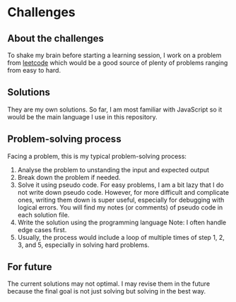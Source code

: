 # Challenges

## About the challenges
To shake my brain before starting a learning session, I work on a problem from [leetcode](https://leetcode.com/) which would be a good source of plenty of problems ranging from easy to hard.
## Solutions
They are my own solutions. So far, I am most familiar with JavaScript so it would be the main language I use in this repository.
## Problem-solving process
Facing a problem, this is my typical problem-solving process:
1. Analyse the problem to unstanding the input and expected output 
2. Break down the problem if needed.
3. Solve it using pseudo code. For easy problems, I am a bit lazy that I do not write down pseudo code. However, for more difficult and complicate ones, writing them down is super useful, especially for debugging with logical errors. You will find my notes (or comments) of pseudo code in each solution file.
4. Write the solution using the programming language
Note: I often handle edge cases first.
5. Usually, the process would include a loop of multiple times of step 1, 2, 3, and 5, especially in solving hard problems. 
## For future
The current solutions may not optimal. I may revise them in the future because the final goal is not just solving but solving in the best way.